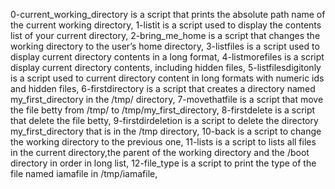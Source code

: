 0-current_working_directory is a script that prints the absolute path name of the current working directory,
1-listit is a script used to display the contents list of your current directory,
2-bring_me_home is a script that changes the working directory to the user’s home directory,
3-listfiles is a script used to display current directory contents in a long format,
4-listmorefiles is a script display current directory contents, including hidden files,
5-listfilesdigitonly is a script used to current directory content in long formats with numeric ids and hidden files,
6-firstdirectory is a script that creates a directory named my_first_directory in the /tmp/ directory,
7-movethatfile is a script that move the file betty from /tmp/ to /tmp/my_first_directory,
8-firstdelete is a script that delete the file betty,
9-firstdirdeletion is a script to delete the directory my_first_directory that is in the /tmp directory,
10-back is a script to change the working directory to the previous one,
11-lists is a script to lists all files in the current directory,the parent of the working directory and the /boot directory in order in long list,
12-file_type is a script to print the type of the file named iamafile in /tmp/iamafile,